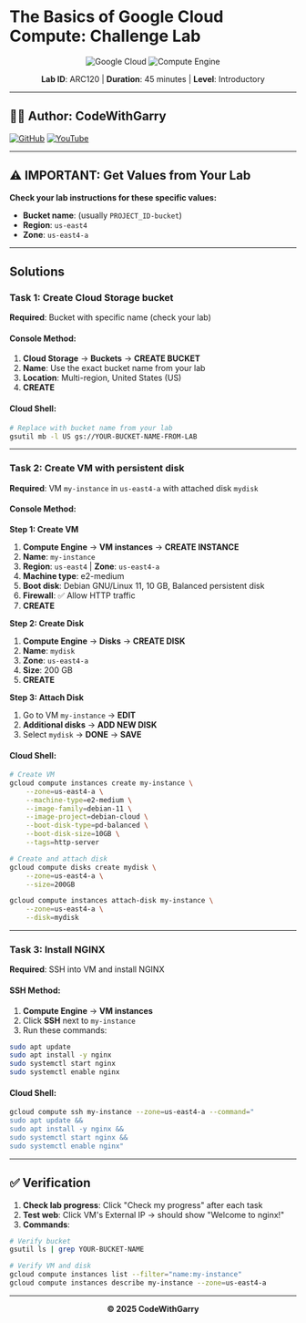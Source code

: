 # The Basics of Google Cloud Compute: Challenge Lab

<div align="center">

![Google Cloud](https://img.shields.io/badge/Google%20Cloud-4285F4?style=for-the-badge&logo=google-cloud&logoColor=white)
![Compute Engine](https://img.shields.io/badge/Compute%20Engine-FF6B6B?style=for-the-badge&logo=google&logoColor=white)

**Lab ID**: ARC120 | **Duration**: 45 minutes | **Level**: Introductory

</div>

---

## 👨‍💻 Author: CodeWithGarry

[![GitHub](https://img.shields.io/badge/GitHub-codewithgarry-181717?style=for-the-badge&logo=github)](https://github.com/codewithgarry)
[![YouTube](https://img.shields.io/badge/YouTube-Subscribe-FF0000?style=for-the-badge&logo=youtube)](https://youtube.com/@codewithgarry)

---

## ⚠️ IMPORTANT: Get Values from Your Lab

**Check your lab instructions for these specific values:**
- **Bucket name**: (usually `PROJECT_ID-bucket`)
- **Region**: `us-east4` 
- **Zone**: `us-east4-a`

---

##  Solutions

### Task 1: Create Cloud Storage bucket

**Required**: Bucket with specific name (check your lab)

#### Console Method:
1. **Cloud Storage** → **Buckets** → **CREATE BUCKET**
2. **Name**: Use the exact bucket name from your lab
3. **Location**: Multi-region, United States (US)
4. **CREATE**

#### Cloud Shell:
```bash
# Replace with bucket name from your lab
gsutil mb -l US gs://YOUR-BUCKET-NAME-FROM-LAB
```

---

### Task 2: Create VM with persistent disk

**Required**: VM `my-instance` in `us-east4-a` with attached disk `mydisk`

#### Console Method:

**Step 1: Create VM**
1. **Compute Engine** → **VM instances** → **CREATE INSTANCE**
2. **Name**: `my-instance`
3. **Region**: `us-east4` | **Zone**: `us-east4-a`
4. **Machine type**: e2-medium
5. **Boot disk**: Debian GNU/Linux 11, 10 GB, Balanced persistent disk
6. **Firewall**: ✅ Allow HTTP traffic
7. **CREATE**

**Step 2: Create Disk**
1. **Compute Engine** → **Disks** → **CREATE DISK**
2. **Name**: `mydisk`
3. **Zone**: `us-east4-a`
4. **Size**: 200 GB
5. **CREATE**

**Step 3: Attach Disk**
1. Go to VM `my-instance` → **EDIT**
2. **Additional disks** → **ADD NEW DISK**
3. Select `mydisk` → **DONE** → **SAVE**

#### Cloud Shell:
```bash
# Create VM
gcloud compute instances create my-instance \
    --zone=us-east4-a \
    --machine-type=e2-medium \
    --image-family=debian-11 \
    --image-project=debian-cloud \
    --boot-disk-type=pd-balanced \
    --boot-disk-size=10GB \
    --tags=http-server

# Create and attach disk
gcloud compute disks create mydisk \
    --zone=us-east4-a \
    --size=200GB

gcloud compute instances attach-disk my-instance \
    --zone=us-east4-a \
    --disk=mydisk
```

---

### Task 3: Install NGINX

**Required**: SSH into VM and install NGINX

#### SSH Method:
1. **Compute Engine** → **VM instances**
2. Click **SSH** next to `my-instance`
3. Run these commands:

```bash
sudo apt update
sudo apt install -y nginx
sudo systemctl start nginx
sudo systemctl enable nginx
```

#### Cloud Shell:
```bash
gcloud compute ssh my-instance --zone=us-east4-a --command="
sudo apt update && 
sudo apt install -y nginx && 
sudo systemctl start nginx && 
sudo systemctl enable nginx"
```

---

## ✅ Verification

1. **Check lab progress**: Click "Check my progress" after each task
2. **Test web**: Click VM's External IP → should show "Welcome to nginx!"
3. **Commands**:
```bash
# Verify bucket
gsutil ls | grep YOUR-BUCKET-NAME

# Verify VM and disk
gcloud compute instances list --filter="name:my-instance"
gcloud compute instances describe my-instance --zone=us-east4-a
```

---

<div align="center">

**© 2025 CodeWithGarry**

</div>
